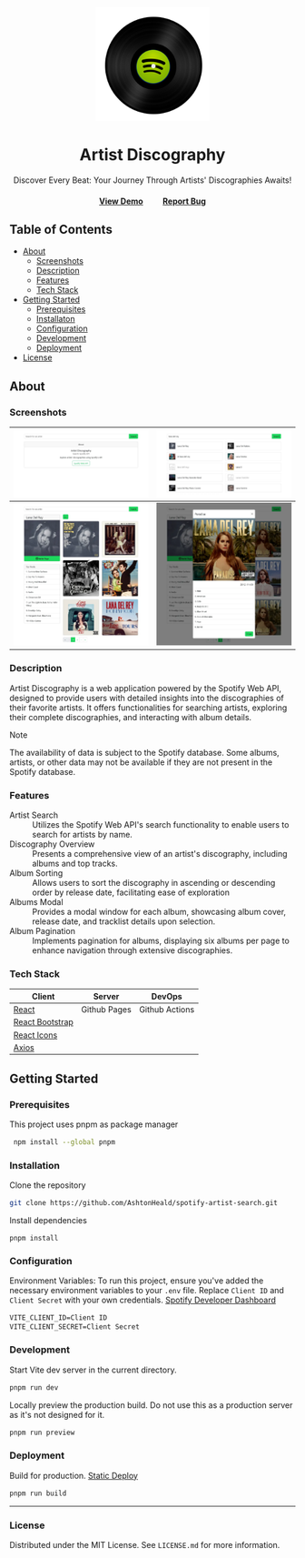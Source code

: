 <div align="center">
  <img src="public/logo.png" alt="logo" width="200" height="auto" />
  <h1>Artist Discography</h1>
  <p>
    Discover Every Beat: Your Journey Through Artists' Discographies Awaits!
  </p>
  <h4>
    <a href="https://github.com/Louis3797/awesome-readme-template/">View Demo</a>
    &emsp;&emsp;
    <a href="https://github.com/AshtonHeald/spotify-artist-search/issues">Report Bug</a>
  </h4>
</div>

## Table of Contents

 - [About](#about)
    * [Screenshots](#screenshots)
    * [Description](#description)
    * [Features](#features)
    * [Tech Stack](#tech-stack)
- [Getting Started](#getting-started)
    * [Prerequisites](#prerequisites)
    * [Installaton](#installation)
    * [Configuration](#configuration)
    * [Development](#development)
    * [Deployment](#deployment)
- [License](#license)

<!-- About -->
##  About
### Screenshots
  
|<img src="public/screenshot1.webp" alt="Landing Page" />|<img src="public/screenshot2.webp" alt="Results Page" />|
|:---:|:---:|
|<img src="public/screenshot3.webp" alt="Artist Discography Page" />|<img src="public/screenshot4.webp" alt="Album Modal" />|

### Description
  <p>Artist Discography is a web application powered by the Spotify Web API, designed to provide users with detailed insights into the discographies of their favorite artists. It offers functionalities for searching artists, exploring their complete discographies, and interacting with album details.</p>

> [!NOTE]
>The availability of data is subject to the Spotify database. Some albums, artists, or other data may not be available if they are not present in the Spotify database.

### Features

<dl>
  <dt>Artist Search</dt>
  <dd>Utilizes the Spotify Web API's search functionality to enable users to search for artists by name.</dd>
  <dt>Discography Overview</dt>
  <dd>Presents a comprehensive view of an artist's discography, including albums and top tracks.</dd>
  <dt>Album Sorting</dt>
  <dd>Allows users to sort the discography in ascending or descending order by release date, facilitating ease of exploration</dd>
  <dt>Albums Modal</dt>
  <dd>Provides a modal window for each album, showcasing album cover, release date, and tracklist details upon selection.</dd>
  <dt>Album Pagination</dt>
  <dd>Implements pagination for albums, displaying six albums per page to enhance navigation through extensive discographies.</dd>
</dl>

### Tech Stack

| Client | Server | DevOps |
|--------|--------|--------|
| [React](https://react.dev)  | Github Pages | Github Actions |
| [React Bootstrap](https://react-bootstrap.netlify.app/)  | | |
| [React Icons](https://react-icons.github.io/react-icons/) | | |
| [Axios](https://axios-http.com/)  | | |

<!-- Getting Started -->
##  Getting Started
### Prerequisites
This project uses pnpm as package manager
```bash
 npm install --global pnpm
```

### Installation

Clone the repository
```bash
git clone https://github.com/AshtonHeald/spotify-artist-search.git
```

Install dependencies
```
pnpm install
```

### Configuration

Environment Variables: To run this project, ensure you've added the necessary environment variables to your `.env` file. Replace `Client ID` and `Client Secret` with your own credentials. [Spotify Developer Dashboard](https://developer.spotify.com/dashboard)
```
VITE_CLIENT_ID=Client ID
VITE_CLIENT_SECRET=Client Secret
```

### Development

Start Vite dev server in the current directory.
```bash
pnpm run dev
```

Locally preview the production build. Do not use this as a production server as it's not designed for it.
```bash
pnpm run preview
```

### Deployment

Build for production. [Static Deploy](https://vitejs.dev/guide/static-deploy.html)
```bash
pnpm run build
```

---



<!-- Licence -->
### License

Distributed under the MIT License. See `LICENSE.md` for more information.

